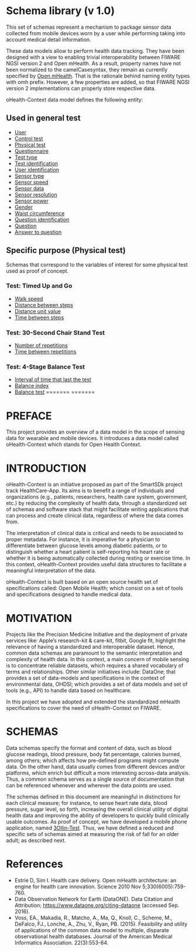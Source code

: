 # Schema library (v 1.0)

This set of schemas represent a mechanism to package sensor data collected from mobile devices worn by a user while performing taking into account medical detail information.

These data models allow to perform health data tracking. They have been designed with a view to enabling trivial interoperability between FIWARE NGSI version 2 and Open mHealth. As a result, property names have not been normalized to the camelCasesyntax, they remain as currently specified by [Open mHealth](http://www.openmhealth.org/). That is the rationale behind naming entity types with omh prefix. However, a few properties are added, so that FIWARE NGSI version 2 implementations can properly store respective data.

oHealth-Context data model defines the following entity:


## Used in general test
* [User](./User/user-1.x.json)
* [Control test](./ClinicalControl/control-test-1.x.json)
* [Physical test](./PhysicalTest/physical-test-1.x.json)
* [Questionnaire](./Questionnaire/questionnaire-1.x.json)
* [Test type](./dataType/test-type-1.x.json)
* [Test identification](./dataType/test-identification-1.x.json)
* [User identification](./dataType/user-identification-1.x.json)
* [Sensor type](./dataType/sensor-type-1.x.json)
* [Sensor speed](./dataType/sensor-speed-1.x.json)
* [Sensor data](./dataType/sensor-data-1.x.json)
* [Sensor resolution](./dataType/sensor-resolution-1.x.json)
* [Sensor power](./dataType/sensor-power-1.x.json)
* [Gender](./dataType/gender-1.x.json)
* [Waist circumference](./dataType/waist-circumference-1.x.json)
* [Question identification](./dataType/question-identification-1.x.json)
* [Question](./dataType/question-1.x.json)
* [Answer to question](./dataType/answer-to-question-1.x.json)

## Specific purpose (Physical test)

Schemas that correspond to the variables of interest for some physical test used as proof of concept.

### Test: Timed Up and Go 
* [Walk speed](./dataType/walk-speed-1.x.json)
* [Distance between steps](./dataType/step-distance-1.x.json)
* [Distance unit value](./dataType/distance-unit-1.x.json)
* [Time between steps](./dataType/latency-1.x.json)

### Test: 30-Second Chair Stand Test
* [Number of repetitions](./dataType/repetitions-1.x.json)
* [Time between repetitions](./dataType/latency-1.x.json)

### Test: 4-Stage Balance Test
* [Interval of time that last the test](http://www.openmhealth.org/schema/omh/duration-unit-value-1.0.json)
* [Balance index](./dataType/balance-index-1.x.json)
* [Balance test](./dataType/balance-test-1.x.json)
=======
=======
# PREFACE

This project provides an overview of a data model in the scope of sensing data for wearable and mobile devices. It introduces a data model called oHealth-Context which stands for Open Health Context.


# INTRODUCTION

oHealth-Context is an initiative proposed as part of the SmartSDk project track HealthCare-App. Its aims is to benefit a range of individuals and organizations (e.g., patients, researchers, health care system, government, etc.) by reducing the complexity of health data, through a standardized set of schemas and software stack that might facilitate writing applications that can process and create clinical data, regardless of where the data comes from.

The interpretation of clinical data is critical and needs to be associated to proper metadata. For instance, it is imperative for a physician to differentiate between glucose levels among diabetic patients, or to distinguish whether a heart patient is self-reporting his heart rate or whether it is being automatically collected during resting or exercise time. In this context, oHealth-Context provides useful data structures to facilitate a meaningful interpretation of the data. 

oHealth-Context is built based on an open source health set of specifications called: Open Mobile Health; which consist on a set of tools and specifications designed to handle medical data. 

# MOTIVATION

Projects like the Precision Medicine Initiative and the deployment of private services like: Apple’s research-kit & care-kit, fitbit, Google fit, highlight the relevance of having a standardized and interoperable dataset. Hence, common data schemas are paramount to the semantic interpretation and complexity of health data. In this context, a main concern of mobile sensing is to concentrate reliable datasets, which requires a shared vocabulary of terms and relationships. Other similar initiatives include: DataOne; that provides a set of data-models and specifications in the context of environmental data, OHDSI; which provides a set of data models and set of tools (e.g., API) to handle data based on healthcare. 

In this project we have adopted and extended the standardized mHealth specifications to cover the need of oHealth-Context on FIWARE.

# SCHEMAS

Data schemas specify the format and content of data, such as blood glucose readings, blood pressure, body fat percentage, calories burned, among others; which affects how pre-defined programs might compute data. On the other hand, data usually comes from different devices and/or platforms, which enrich but difficult a more interesting across-data analysis. Thus, a common schema serves as a single source of documentation that can be referenced whenever and wherever the data points are used.

The schemas defined in this document are meaningful in distinctions for each clinical measure; for instance, to sense heart rate data, blood pressure, sugar level, so forth, increasing the overall clinical utility of digital health data and improving the ability of developers to quickly build clinically usable outcomes. As proof of concept, we have developed a mobile phone application, named [3Ollin-Test](https://bitbucket.org/netzahdzc/3ollin-test). Thus, we have defined a reduced and specific sets of schemas aimed at measuring the risk of fall for an older adult; as described next.

# References
*  Estrie D, Sim I. Health care delivery. Open mHealth architecture: an engine for health care innovation. Science 2010 Nov 5;330(6005):759-760.
* Data Observation Network for Earth (DataONE). Data Citation and Attribution; https://www.dataone.org/citing-dataone (accessed Sep. 2016).
* Voss, EA., Makadia, R., Matcho, A., Ma, Q., Knoll, C., Scheme, M., DeFalco, FJ., Lonche, A., Zhu, V., Ryan, PB. (2015). Feasibility and utility of applications of the common data model to multiple, disparate observational health databases. Journal of the American Medical Informatics Association. 22(3):553-64.
